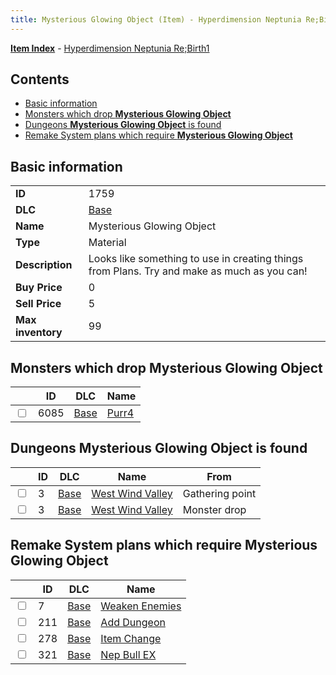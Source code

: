 ```yaml
---
title: Mysterious Glowing Object (Item) - Hyperdimension Neptunia Re;Birth1
---
```


[**Item Index**](/neptunia/rb1/item/index.html) - [Hyperdimension Neptunia Re;Birth1](/neptunia/rb1)

## Contents

- [Basic information](#basic-information)
- [Monsters which drop **Mysterious Glowing Object**](#monsters-which-drop-mysterious-glowing-object)
- [Dungeons **Mysterious Glowing Object** is found](#dungeons-mysterious-glowing-object-is-found)
- [Remake System plans which require **Mysterious Glowing Object**](#remake-system-plans-which-require-mysterious-glowing-object)

## Basic information

|   |   |
| -- | -- |
| **ID** | 1759 |
| **DLC** | [Base](/neptunia/rb1/dlc/1-base.html) |
| **Name** | Mysterious Glowing Object |
| **Type** | Material |
| **Description** | Looks like something to use in creating things from Plans. Try and make as much as you can! |
| **Buy Price** | 0 |
| **Sell Price** | 5 |
| **Max inventory** | 99 |


## Monsters which drop **Mysterious Glowing Object**

|    | ID | DLC | Name |
| -- | -- | --- | ---- |
| <input type="checkbox" id="rb1-monster-1-6085" class="trackbox" /> | 6085 | [Base](/neptunia/rb1/dlc/1-base.html) | [Purr4](/neptunia/rb1/monster/1-6085-purr4.html) |


## Dungeons **Mysterious Glowing Object** is found

|    | ID | DLC | Name | From |
| -- | -- | --- | ---- | ---- |
| <input type="checkbox" id="rb1-dungeon-1-3" class="trackbox" /> | 3 | [Base](/neptunia/rb1/dlc/1-base.html) | [West Wind Valley](/neptunia/rb1/dungeon/1-3-west-wind-valley.html) | Gathering point |
| <input type="checkbox" id="rb1-dungeon-1-3" class="trackbox" /> | 3 | [Base](/neptunia/rb1/dlc/1-base.html) | [West Wind Valley](/neptunia/rb1/dungeon/1-3-west-wind-valley.html) | Monster drop |


## Remake System plans which require **Mysterious Glowing Object**

|    | ID | DLC | Name |
| -- | -- | --- | ---- |
| <input type="checkbox" id="rb1-quest-1-7" class="trackbox" /> | 7 | [Base](/neptunia/rb1/dlc/1-base.html) | [Weaken Enemies](/neptunia/rb1/quest/1-7-weaken-enemies.html) |
| <input type="checkbox" id="rb1-quest-1-211" class="trackbox" /> | 211 | [Base](/neptunia/rb1/dlc/1-base.html) | [Add Dungeon](/neptunia/rb1/quest/1-211-add-dungeon.html) |
| <input type="checkbox" id="rb1-quest-1-278" class="trackbox" /> | 278 | [Base](/neptunia/rb1/dlc/1-base.html) | [Item Change](/neptunia/rb1/quest/1-278-item-change.html) |
| <input type="checkbox" id="rb1-quest-1-321" class="trackbox" /> | 321 | [Base](/neptunia/rb1/dlc/1-base.html) | [Nep Bull EX](/neptunia/rb1/quest/1-321-nep-bull-ex.html) |
